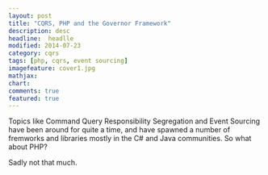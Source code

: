 ```yaml
---
layout: post
title: "CQRS, PHP and the Governor Framework"
description: desc
headline:  headlle
modified: 2014-07-23
category: cqrs
tags: [php, cqrs, event sourcing]
imagefeature: cover1.jpg
mathjax: 
chart: 
comments: true
featured: true
---
```

Topics like Command Query Responsibility Segregation and Event Sourcing have been around for quite a time, and have spawned a number of fremworks and libraries mostly in the C# and Java communities. So what about PHP?

Sadly not that much.
